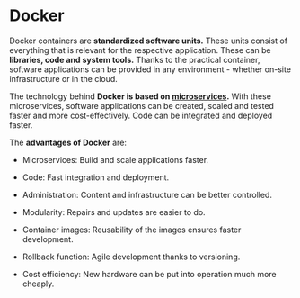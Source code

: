 # Docker

Docker containers are **standardized software units.** These units consist of everything that is relevant for the respective application. These can be **libraries, code and system tools.** Thanks to the practical container, software applications can be provided in any environment - whether on-site infrastructure or in the cloud.

The technology behind **Docker is based on [microservices](./microservices.md).** With these microservices, software applications can be created, scaled and tested faster and more cost-effectively. Code can be integrated and deployed faster.

The **advantages of Docker** are:

-   Microservices: Build and scale applications faster.

-   Code: Fast integration and deployment.

-   Administration: Content and infrastructure can be better controlled.
    
-   Modularity: Repairs and updates are easier to do.
    
-   Container images: Reusability of the images ensures faster development.
    
-   Rollback function: Agile development thanks to versioning.
    
-   Cost efficiency: New hardware can be put into operation much more cheaply.
